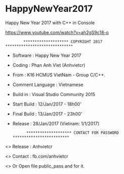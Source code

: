 # HappyNewYear2017
Happy New Year 2017 with C++ in Console

https://www.youtube.com/watch?v=ah2gS9c18-o

			******************** COPYRIGHT 2017 ******************************
+ Software              : Happy New Year 2017
+ Coding		: Phan Anh Viet (Anhvietcr)
+ From			: K16 HCMUS VietNam - Group C/C++.
+ Comment Language	: Vietnamese
+ Build in		: Visual Studio Community 2015
+ Start Build	    	: 12/Jan/2017 - 18h00'       
+ Final Build	    	: 13/Jan/2017 - 23h00'
+ Release		: 28/Jan/2017 (Vietnam: 1/1/2017)

			******************** CONTACT FOR PASSWORD *************************

<> Release        	: Anhvietcr

<> Contact	      	: fb.com/anhvietcr

<> Or Open file public_pass and for it.
